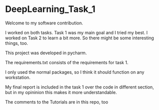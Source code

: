 # DeepLearning_Task_1

Welcome to my software contribution.

I worked on both tasks. Task 1 was my main goal and I tried my best. I worked on Task 2 to learn a bit more. So there might be some interesting things, too.

This project was developed in pycharm.

The requirements.txt consists of the requirements for task 1.

I only used the normal packages, so I think it should function on any workstation.


My final report is included in the task 1 over the code in different section, but in my opininion this makes it more understandable.

The comments to the Tutorials are in this repo, too
